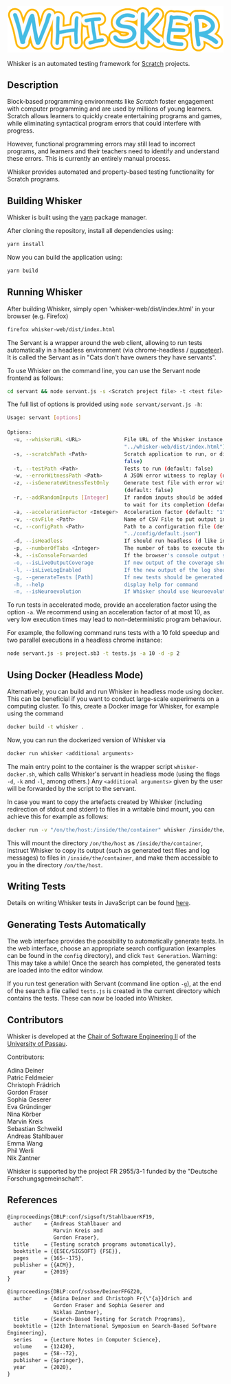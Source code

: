 ![Whisker Logo](logos/whisker-text-logo.png)

Whisker is an automated testing framework for [Scratch](https://scratch.mit.edu/) projects.



## Description

Block-based programming environments like *Scratch* foster engagement
with computer programming and are used by millions of young learners.
Scratch allows learners to quickly create entertaining programs and
games, while eliminating syntactical program errors that could
interfere with progress.

However, functional programming errors may still lead to incorrect
programs, and learners and their teachers need to identify and
understand these errors. This is currently an entirely manual process.

Whisker provides automated and property-based testing functionality for Scratch programs.


## Building Whisker

Whisker is built using the [yarn](https://yarnpkg.com/) package manager.

After cloning the repository, install all dependencies using:

```bash
yarn install
```

Now you can build the application using:
```bash
yarn build
```

## Running Whisker

After building Whisker, simply open 'whisker-web/dist/index.html' in your browser (e.g. Firefox)

```bash
firefox whisker-web/dist/index.html
```

The Servant is a wrapper around the web client, allowing to run tests automatically in a headless environment (via chrome-headless / [puppeteer](https://github.com/puppeteer/puppeteer)). It is called the Servant as in "Cats don't have owners they have servants".

To use Whisker on the command line, you can use the Servant node frontend as follows:

```bash
cd servant && node servant.js -s <Scratch project file> -t <test file>
```

The full list of options is provided using `node servant/servant.js -h`:

```bash
Usage: servant [options]

Options:
  -u, --whiskerURL <URL>              File URL of the Whisker instance to run the tests (default:
                                      "../whisker-web/dist/index.html")
  -s, --scratchPath <Path>            Scratch application to run, or directory containing results (default:
                                      false)
  -t, --testPath <Path>               Tests to run (default: false)
  -w, --errorWitnessPath <Path>       A JSON error witness to replay (default: false)
  -z, --isGenerateWitnessTestOnly     Generate test file with error witness replay without executing it
                                      (default: false)
  -r, --addRandomInputs [Integer]     If random inputs should be added to the test and if so, how many seconds
                                      to wait for its completion (default: false)
  -a, --accelerationFactor <Integer>  Acceleration factor (default: "1")
  -v, --csvFile <Path>                Name of CSV File to put output into (default: false)
  -c, --configPath <Path>             Path to a configuration file (default:
                                      "../config/default.json")
  -d, --isHeadless                    If should run headless (d like in decapitated)
  -p, --numberOfTabs <Integer>        The number of tabs to execute the tests in (default: 1)
  -k, --isConsoleForwarded            If the browser's console output should be forwarded (default: false)
  -o, --isLiveOutputCoverage          If new output of the coverage should be printed regularly (default: false)
  -l, --isLiveLogEnabled              If the new output of the log should be printed regularly (default: false)
  -g, --generateTests [Path]          If new tests should be generated and where to put them (default: false)
  -h, --help                          display help for command
  -n, --isNeuroevolution              If Whisker should use Neuroevolution during testSuite execution (default: false);
```

To run tests in accelerated mode, provide an acceleration factor using the option `-a`. We recommend using an acceleration factor of at most 10, as very low execution times may lead to non-deterministic program behaviour.

For example, the following command runs tests with a 10 fold speedup and two parallel executions in a headless chrome instance:

```bash
node servant.js -s project.sb3 -t tests.js -a 10 -d -p 2
```

## Using Docker (Headless Mode)

Alternatively, you can build and run Whisker in headless mode using docker. This can be beneficial if you want to
conduct large-scale experiments on a computing cluster. To this, create a Docker image for Whisker, for example using
the command
```bash
docker build -t whisker .
```
Now, you can run the dockerized version of Whisker via
```bash
docker run whisker <additional arguments>
```
The main entry point to the container is the wrapper script `whisker-docker.sh`, which calls Whisker's servant in
headless mode (using the flags `-d`, `-k` and `-l`, among others.) Any `<additional arguments>` given by the user will
be forwarded by the script to the servant.

In case you want to copy the artefacts created by Whisker (including redirection of stdout and stderr) to files in a
writable bind mount, you can achieve this for example as follows:
```bash
docker run -v "/on/the/host:/inside/the/container" whisker /inside/the/container -- <Whikser arguments>
```
This will mount the directory `/on/the/host` as `/inside/the/container`, instruct Whisker to copy its output (such as
generated test files and log messages) to files in `/inside/the/container`, and make them accessible to you in the
directory `/on/the/host`.

## Writing Tests

Details on writing Whisker tests in JavaScript can be found
[here](HOWTO.md).

## Generating Tests Automatically

The web interface provides the possibility to automatically generate tests. In the web interface, choose an appropriate search configuration (examples can be found in the `config` directory), and click `Test Generation`. Warning: This may take a while! Once the search has completed, the generated tests are loaded into the editor window.

If you run test generation with Servant (command line option `-g`), at the end of the search a file called `tests.js`
is created in the current directory which contains the tests. These can now be loaded into Whisker.

## Contributors

Whisker is developed at the
[Chair of Software Engineering II](https://www.fim.uni-passau.de/lehrstuhl-fuer-software-engineering-ii/)
of  the [University of Passau](https://www.uni-passau.de).

Contributors:

Adina Deiner\
Patric Feldmeier\
Christoph Frädrich\
Gordon Fraser\
Sophia Geserer\
Eva Gründinger\
Nina Körber\
Marvin Kreis\
Sebastian Schweikl\
Andreas Stahlbauer\
Emma Wang\
Phil Werli\
Nik Zantner


Whisker is supported by the project FR 2955/3-1 funded by the
"Deutsche Forschungsgemeinschaft".

## References

```
@inproceedings{DBLP:conf/sigsoft/StahlbauerKF19,
  author    = {Andreas Stahlbauer and
               Marvin Kreis and
               Gordon Fraser},
  title     = {Testing scratch programs automatically},
  booktitle = {{ESEC/SIGSOFT} {FSE}},
  pages     = {165--175},
  publisher = {{ACM}},
  year      = {2019}
}
```

```
@inproceedings{DBLP:conf/ssbse/DeinerFFGZ20,
  author    = {Adina Deiner and Christoph Fr{\"{a}}drich and
               Gordon Fraser and Sophia Geserer and
               Niklas Zantner},
  title     = {Search-Based Testing for Scratch Programs},
  booktitle = {12th International Symposium on Search-Based Software Engineering},
  series    = {Lecture Notes in Computer Science},
  volume    = {12420},
  pages     = {58--72},
  publisher = {Springer},
  year      = {2020},
}
```
